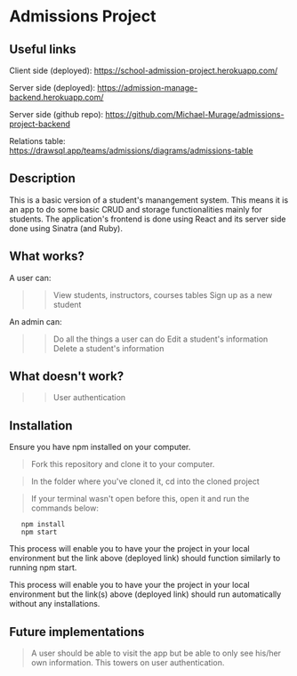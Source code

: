 # Admissions Project

## Useful links
Client side (deployed): https://school-admission-project.herokuapp.com/

Server side (deployed): https://admission-manage-backend.herokuapp.com/

Server side (github repo): https://github.com/Michael-Murage/admissions-project-backend

Relations table: https://drawsql.app/teams/admissions/diagrams/admissions-table

## Description
This is a basic version of a student's manangement system. This means it is an app to do some basic CRUD and storage functionalities mainly for students. The application's frontend is done using React and its server side done using Sinatra (and Ruby).

## What works?
A user can:
>> View students, instructors, courses tables
>> Sign up as a new student

An admin can:
>> Do all the things a user can do
>> Edit a student's information
>> Delete a student's information

## What doesn't work?
>> User authentication

 ## Installation
Ensure you have npm installed on your computer.

 > Fork this repository and clone it to your computer.

 > In the folder where you've cloned it, cd into the cloned project

 > If your terminal wasn't open before this, open it and run the commands below:

 ```
    npm install
    npm start
 ```

 This process will enable you to have your the project in your local environment but the link above (deployed link) should function similarly to running npm start.

 This process will enable you to have your the project in your local environment but the link(s) above (deployed link) should run automatically without any installations.

## Future implementations
> A user should be able to visit the app but be able to only see his/her own information. This towers on user authentication.
